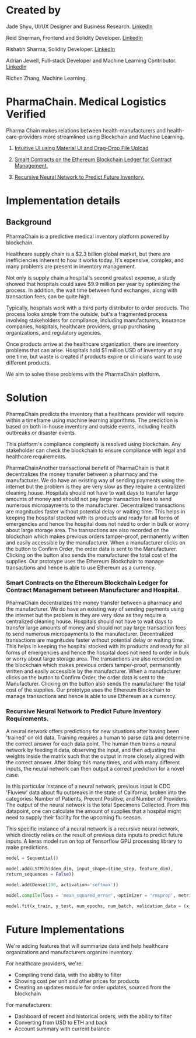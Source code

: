 # Created by
Jade Shyu, UI/UX Designer and Business Research. [LinkedIn](http://linkedin.com/in/jadeshyu)

Reid Sherman, Frontend and Solidity Developer. [LinkedIn](https://www.linkedin.com/in/reidsherman/)

Rishabh Sharma, Solidity Developer. [LinkedIn](https://www.linkedin.com/in/rishabh2d/)

Adrian Jewell, Full-stack Developer and Machine Learning Contributor. [LinkedIn](https://www.linkedin.com/in/adrian-jewell-爱德华-391a43142/)

Richen Zhang, Machine Learning.

# PharmaChain. Medical Logistics Verified
Pharma Chain makes relations between health-manufacturers and health-care-providers more streamlined using Blockchain and Machine Learning.

1. [Intuitive UI using Material UI and Drag-Drop File Upload](#UI)

2. [Smart Contracts on the Ethereum Blockchain Ledger for Contract Management.](#bc)

3. [Recursive Neural Network to Predict Future Inventory.](#rnn)

# Implementation details

## Background
PharmaChain is a predictive medical inventory platform powered by blockchain.

Healthcare supply chain is a $2.3 billion global market, but there are inefficiencies inherent to how it works today. It's expensive, complex, and many problems are present in inventory management.

Not only is supply chain a hospital's second greatest expense, a study showed that hospitals could save $9.9 million per year by optimizing the process. In addition, the wait time between fund exchanges, along with transaction fees, can be quite high.

Typically, hospitals work with a third party distributor to order products. The process looks simple from the outside, but's a fragmented process involving stakeholders for compliance, including manufacturers, insurance companies, hospitals, healthcare providers, group purchasing organizations, and regulatory agencies.

Once products arrive at the healthcare organization, there are inventory problems that can arise. Hospitals hold $1 million USD of inventory at any one time, but waste is created if products expire or clinicians want to use different products.

We aim to solve these problems with the PharmaChain platform.

# Solution
PharmaChain predicts the inventory that a healthcare provider will require within a timeframe using machine learning algorithms. The prediction is based on both in-house inventory and outside events, including health outbreaks or disaster events.

This platform's compliance complexity is resolved using blockchain. Any stakeholder can check the blockchain to ensure compliance with legal and healthcare requirements.

PharmaChainAnother transactional benefit of PharmaChain is that it decentralizes the money transfer between a pharmacy and the manufacturer. We do have an existing way of sending payments using the internet but the problem is they are very slow as they require a centralized cleaning house. Hospitals should not have to wait days to transfer large amounts of money and should not pay large transaction fees to send numerous micropayments to the manufacturer. Decentralized transactions are magnitudes faster without potential delay or waiting time. This helps in keeping the hospital stocked with its products and ready for all forms of emergencies and hence the hospital does not need to order in bulk or worry about large storage area. The transactions are also recorded on the blockchain which makes previous orders tamper-proof, permanently written and easily accessible by the manufacturer. When a manufacturer clicks on the button to Confirm Order, the order data is sent to the Manufacturer. Clicking on the button also sends the manufacturer the total cost of the supplies. Our prototype uses the Ethereum Blockchain to manage transactions and hence is able to use Ethereum as a currency.

### <a name="blockchain"></a>Smart Contracts on the Ethereum Blockchain Ledger for Contract Management between Manufacturer and Hospital.

PharmaChain decentralizes the money transfer between a pharmacy and the manufacturer. We do have an existing way of sending payments using the internet but the problem is they are very slow as they require a centralized cleaning house. Hospitals should not have to wait days to transfer large amounts of money and should not pay large transaction fees to send numerous micropayments to the manufacturer. Decentralized transactions are magnitudes faster without potential delay or waiting time. This helps in keeping the hospital stocked with its products and ready for all forms of emergencies and hence the hospital does not need to order in bulk or worry about large storage area. 
The transactions are also recorded on the blockchain which makes previous orders tamper-proof, permanently written and easily accessible by the manufacturer. 
When a manufacturer clicks on the button to Confirm Order, the order data is sent to the Manufacturer. Clicking on the button also sends the manufacturer the total cost of the supplies. Our prototype uses the Ethereum Blockchain to manage transactions and hence is able to use Ethereum as a currency.

### <a name="rnn"></a>Recursive Neural Network to Predict Future Inventory Requirements.
A neural network offers predictions for new situations after having been 'trained' on old data. Training requires a human to parse data and determine the correct answer for each data point. The human then trains a neural network by feeding it data, observing the input, and then adjusting the weights inside the matrix such that the output in more closely aligned with the correct answer. After doing this many times, and with many different inputs, the neural network can then output a correct prediction for a novel case.

In this particular instance of a neural network, previous input is CDC 'Fluview' data about flu outbreaks in the state of California, broken into the categories: Number of Patients, Precent Positive, and Number of Providers. The output of the neural network is the total Specimens Collected. From this datapoint, one can calculate the amount of supplies that a hospital might need to supply their facility for the upcoming flu season.

This specific instance of a neural network is a recursive neural network, which directly relies on the result of previous data inputs to predict future inputs. A keras model run on top of Tensorflow GPU processing library to make predictions.

````python 
model = Sequential()

model.add(LSTM(hidden_dim, input_shape=(time_step, feature_dim),  
return_sequences = False))

model.add(Dense(100, activation='softmax'))

model.compile(loss = 'mean_squared_error', optimizer = 'rmsprop', metrics = ['accuracy'])

model.fit(x_train, y_test, num_epochs, num_batch, validation_data = (x_test, y_test))
````

# Future Implementations

We're adding features that will summarize data and help healthcare organizations and manufacturers organize inventory.

For healthcare providers, we're:
- Compiling trend data, with the ability to filter
- Showing cost per unit and other prices for products
- Creating an updates module for order updates, sourced from the blockchain

For manufacturers:
- Dashboard of recent and historical orders, with the ability to filter
- Converting from USD to ETH and back
- Account summary with current balance
